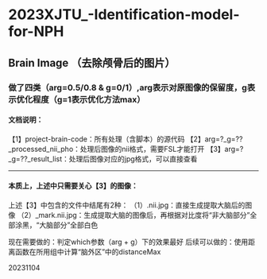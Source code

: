 # 2023XJTU_-Identification-model-for-NPH
## Brain Image （去除颅骨后的图片）
### 做了四类（arg=0.5/0.8 & g=0/1）,arg表示对原图像的保留度，g表示优化程度（g=1表示优化方法max）

#### 文档说明：
【1】project-brain-code：所有处理（含脚本）的源代码
【2】arg=?_g=??_processed_nii_pho：处理后图像的nii格式，需要FSL才能打开
【3】arg=?_g=??_result_list：处理后图像对应的jpg格式，可以直接查看

--------------------------------------------------------------------------------------

#### 本质上，上述中只需要关心【3】的图像：
上述【3】中包含的文件中结尾有2种：
（1）.nii.jpg：直接生成提取大脑后的图像
（2）_mark.nii.jpg：生成提取大脑的图像后，再根据对比度将“非大脑部分”全部涂黑，“大脑部分”全部白色

现在需要做的：判定which参数（arg + g）下的效果最好
后续可以做的：使用距离函数在所用组中计算“脑外区”中的distanceMax

20231104
